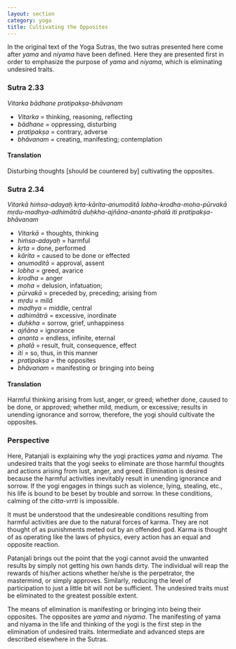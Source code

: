 ```yaml
---
layout: section
category: yoga
title: Cultivating the Opposites
---
```

In the original text of the Yoga Sutras, the two sutras presented here come after *yama* and *niyama* have been defined. Here they are presented first in order to emphasize the purpose of *yama* and *niyama*, which is eliminating undesired traits. 

### Sutra 2.33
*Vitarka bādhane pratipakṣa-bhāvanam*  
- *Vitarka* = thinking, reasoning, reflecting
- *bādhane* = oppressing, disturbing
- *pratipakṣa* = contrary, adverse
- *bhāvanam* = creating, manifesting; contemplation

#### Translation
Disturbing thoughts [should be countered by] cultivating the opposites.

### Sutra 2.34
*Vitarkā hiṁsa-adayaḥ kṛta-kārita-anumoditā lobha-krodha-moha-pūrvakā mṛdu-madhya-adhimātrā duḥkha-ajñāna-ananta-phalā iti pratipakṣa-bhāvanam*  
- *Vitarkā* = thoughts, thinking
- *hiṁsa-adayaḥ* = harmful
- *kṛta* = done, performed
- *kārita* = caused to be done or effected
- *anumoditā* = approval, assent
- *lobha* = greed, avarice
- *krodha* = anger
- *moha* = delusion, infatuation;
- *pūrvakā* = preceded by, preceding; arising from
- *mṛdu* = mild
- *madhya* = middle, central
- *adhimātrā* = excessive, inordinate
- *duḥkha* = sorrow, grief, unhappiness
- *ajñāna* = ignorance
- *ananta* = endless, infinite, eternal
- *phalā* = result, fruit, consequence, effect
- *iti* = so, thus, in this manner
- *pratipakṣa* = the opposites
- *bhāvanam* = manifesting or bringing into being

#### Translation
Harmful thinking arising from lust, anger, or greed; whether done, caused to be done, or approved; whether mild, medium, or excessive; results in unending ignorance and sorrow, therefore, the yogi should cultivate the opposites.

### Perspective
Here, Patanjali is explaining why the yogi practices *yama* and *niyama*. The undesired traits that the yogi seeks to eliminate are those harmful thoughts and actions arising from lust, anger, and greed. Elimination is desired because the harmful activities inevitably result in unending ignorance and sorrow. If the yogi engages in things such as violence, lying, stealing, etc., his life is bound to be beset by trouble and sorrow. In these conditions, calming of the *citta-vrrti* is impossible. 

It must be understood that the undesireable conditions resulting from harmful activities are due to the natural forces of karma. They are not thought of as punishments meted out by an offended god. Karma is thought of as operating like the laws of physics, every action has an equal and opposite reaction. 

Patanjali brings out the point that the yogi cannot avoid the unwanted results by simply not getting his own hands dirty. The individual will reap the rewards of his/her actions whether he/she is the  perpetrator, the mastermind, or simply approves. Similarly, reducing the level of participation to just a little bit will not be sufficient. The undesired traits must be eliminated to the greatest possible extent.

The means of elimination is manifesting or bringing into being their opposites. The opposites are *yama* and *niyama*. The manifesting of yama and niyama in the life and thinking of the yogi is the first step in the elimination of undesired traits. Intermediate and advanced steps are described elsewhere in the Sutras. 